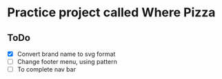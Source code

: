 # Practice project called Where Pizza

## ToDo

- [X] Convert brand name to svg format
- [ ] Change footer menu, using pattern
- [ ] To complete nav bar